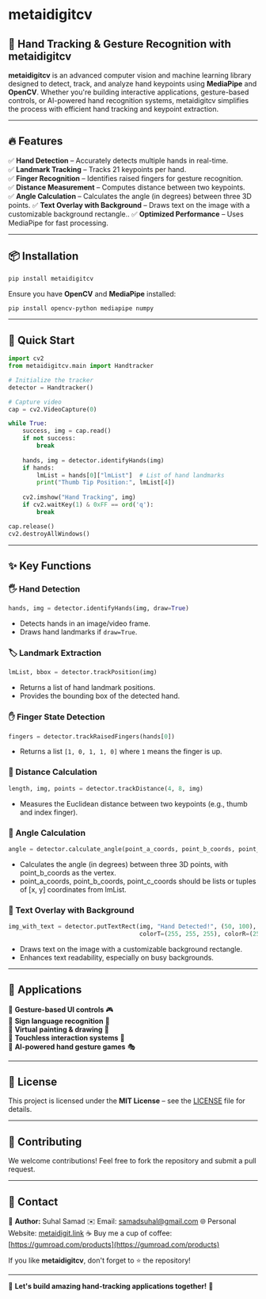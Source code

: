 # metaidigitcv

## 🚀 Hand Tracking & Gesture Recognition with metaidigitcv

**metaidigitcv** is an advanced computer vision and machine learning library designed to detect, track, and analyze hand keypoints using **MediaPipe** and **OpenCV**. Whether you're building interactive applications, gesture-based controls, or AI-powered hand recognition systems, metaidigitcv simplifies the process with efficient hand tracking and keypoint extraction.

---

## 🔥 Features

✅ **Hand Detection** – Accurately detects multiple hands in real-time.  
✅ **Landmark Tracking** – Tracks 21 keypoints per hand.  
✅ **Finger Recognition** – Identifies raised fingers for gesture recognition.  
✅ **Distance Measurement** – Computes distance between two keypoints.  
✅ **Angle Calculation** – Calculates the angle (in degrees) between three 3D points. 
✅ **Text Overlay with Background** – Draws text on the image with a customizable background rectangle..
✅ **Optimized Performance** – Uses MediaPipe for fast processing. 

---

## 📦 Installation

```bash
pip install metaidigitcv
```

Ensure you have **OpenCV** and **MediaPipe** installed:

```bash
pip install opencv-python mediapipe numpy
```

---

## 🎯 Quick Start

```python
import cv2
from metaidigitcv.main import Handtracker

# Initialize the tracker
detector = Handtracker()

# Capture video
cap = cv2.VideoCapture(0)

while True:
    success, img = cap.read()
    if not success:
        break
    
    hands, img = detector.identifyHands(img)
    if hands:
        lmList = hands[0]["lmList"]  # List of hand landmarks
        print("Thumb Tip Position:", lmList[4])
    
    cv2.imshow("Hand Tracking", img)
    if cv2.waitKey(1) & 0xFF == ord('q'):
        break

cap.release()
cv2.destroyAllWindows()
```

---

## ✨ Key Functions

### 🖐 Hand Detection
```python
hands, img = detector.identifyHands(img, draw=True)
```
- Detects hands in an image/video frame.
- Draws hand landmarks if `draw=True`.

### 🏷️ Landmark Extraction
```python
lmList, bbox = detector.trackPosition(img)
```
- Returns a list of hand landmark positions.
- Provides the bounding box of the detected hand.

### ✋ Finger State Detection
```python
fingers = detector.trackRaisedFingers(hands[0])
```
- Returns a list `[1, 0, 1, 1, 0]` where `1` means the finger is up.

### 📏 Distance Calculation
```python
length, img, points = detector.trackDistance(4, 8, img)
```
- Measures the Euclidean distance between two keypoints (e.g., thumb and index finger).

### 📏 Angle Calculation
```python
angle = detector.calculate_angle(point_a_coords, point_b_coords, point_c_coords)
```
- Calculates the angle (in degrees) between three 3D points, with point_b_coords as the vertex.
- point_a_coords, point_b_coords, point_c_coords should be lists or tuples of [x, y] coordinates from lmList.

### 📏 Text Overlay with Background
```python
img_with_text = detector.putTextRect(img, "Hand Detected!", (50, 100), scale=1, thickness=1, 
                                     colorT=(255, 255, 255), colorR=(255, 0, 255), offset=10)
```
- Draws text on the image with a customizable background rectangle.
- Enhances text readability, especially on busy backgrounds.
---

## 🎯 Applications

🔹 **Gesture-based UI controls** 🎮  
🔹 **Sign language recognition** 🤟  
🔹 **Virtual painting & drawing** 🎨  
🔹 **Touchless interaction systems** 🤖  
🔹 **AI-powered hand gesture games** 🎭  

---

## 📜 License

This project is licensed under the **MIT License** – see the [LICENSE](LICENSE) file for details.

---

## 🤝 Contributing

We welcome contributions! Feel free to fork the repository and submit a pull request.

---

## 📧 Contact

👤 **Author:** Suhal Samad
✉️ Email: [samadsuhal@gmail.com](mailto:samadsuhal@gmail.com)
🌐 Personal Website: [metaidigit.link](https://metaidigit.link)
☕ Buy me a cup of coffee: [https://gumroad.com/products](https://gumroad.com/products)


If you like **metaidigitcv**, don't forget to ⭐ the repository!

---

🚀 **Let's build amazing hand-tracking applications together!** 🚀

